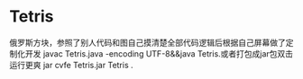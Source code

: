 # Tetris
俄罗斯方块，参照了别人代码和图自己摸清楚全部代码逻辑后根据自己屏幕做了定制化开发
javac Tetris.java -encoding UTF-8&&java Tetris.或者打包成jar包双击运行更爽
jar cvfe Tetris.jar Tetris .

